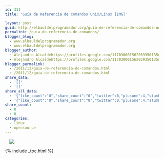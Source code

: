 ```yaml
---
id: 311
title: 'Guía de Referencia de comandos Unix/Linux [IMG]'

layout: post
guid: http://elbauldelprogramador.org/guia-de-referencia-de-comandos-unixlinux-img/
permalink: /guia-de-referencia-de-comandos/
blogger_blog:
  - www.elbauldelprogramador.org
  - www.elbauldelprogramador.org
blogger_author:
  - Alejandro Alcaldehttps://profiles.google.com/117030001562039350135noreply@blogger.com
  - Alejandro Alcaldehttps://profiles.google.com/117030001562039350135noreply@blogger.com
blogger_permalink:
  - /2011/12/guia-de-referencia-de-comandos.html
  - /2011/12/guia-de-referencia-de-comandos.html
share_data:
  - '[]'
  - '[]'
share_all_data:
  - '{"like_count":"0","share_count":"0","twitter":0,"plusone":4,"stumble":0,"pinit":0,"count":4,"time":1333551765}'
  - '{"like_count":"0","share_count":"0","twitter":0,"plusone":4,"stumble":0,"pinit":0,"count":4,"time":1333551765}'
share_count:
  - 0
  - 0
categories:
  - linux
  - opensource
---
```

<a href="http://4.bp.blogspot.com/-GhGGy71dDp0/TvJsPuKlfhI/AAAAAAAAB70/3w77slEnH_w/s1600/linux-commands-cheat-sheet-new_150x150_p1.png" imageanchor="1" style="margin-left:1em; margin-right:1em"><img border="0" src="http://4.bp.blogspot.com/-GhGGy71dDp0/TvJsPuKlfhI/AAAAAAAAB70/3w77slEnH_w/s1600/linux-commands-cheat-sheet-new_150x150_p1.png" /></a>



{% include _toc.html %}
